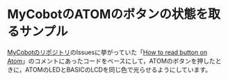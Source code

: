# MyCobotのATOMのボタンの状態を取るサンプル

[MyCobotのリポジトリ](https://github.com/elephantrobotics/myCobot/)のIssuesに挙がっていた「[How to read button on Atom](https://github.com/elephantrobotics/myCobot/issues/18#issuecomment-874576736)」のコメントにあったコードをベースにして，ATOMのボタンを押したときに，ATOMのLEDとBASICのLCDを同じ色で光らせるようにしています。
